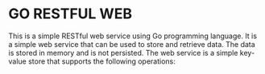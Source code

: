 GO RESTFUL WEB
===============
This is a simple RESTful web service using Go programming language. It is a simple web service that can be used to store
and retrieve data. The data is stored in memory and is not persisted. The web service is a simple key-value store that
supports the following operations:
